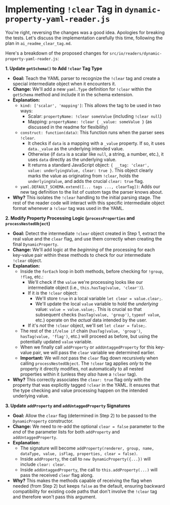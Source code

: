 # Implementing `!clear` Tag in `dynamic-property-yaml-reader.js`

You're right, reversing the changes was a good idea. Apologies for breaking the tests. Let's discuss the implementation carefully this time, following the plan in `ai_readme_clear_tag.md`.

Here's a breakdown of the proposed changes for `src/io/readers/dynamic-property-yaml-reader.js`:

**1. Update `getSchema()` to Add `!clear` Tag Type**

*   **Goal:** Teach the YAML parser to recognize the `!clear` tag and create a special intermediate object when it encounters it.
*   **Change:** We'll add a new `yaml.Type` definition for `!clear` within the `getSchema` method and include it in the schema extension.
*   **Explanation:**
    *   `kind: ['scalar', 'mapping']`: This allows the tag to be used in two ways:
        *   Scalar: `propertyName: !clear someValue` (including `!clear null`)
        *   Mapping: `propertyName: !clear { _value: someValue }` (as discussed in the readme for flexibility)
    *   `construct: function(data)`: This function runs when the parser sees `!clear`.
        *   It checks if `data` is a mapping with a `_value` property. If so, it uses `data._value` as the underlying intended value.
        *   Otherwise (if `data` is a scalar like `null`, a string, a number, etc.), it uses `data` directly as the underlying value.
        *   It returns a standard JavaScript object: `{ __tag: 'clear', value: underlyingValue, clear: true }`. This object clearly marks the value as originating from `!clear`, holds the `underlyingValue`, and adds the crucial `clear: true` flag.
    *   `yaml.DEFAULT_SCHEMA.extend([... tags ..., clearTag])`: Adds our new tag definition to the list of custom tags the parser knows about.
*   **Why?** This isolates the `!clear` handling to the initial parsing stage. The rest of the reader code will interact with this specific intermediate object format whenever a `!clear` tag was used in the YAML.

**2. Modify Property Processing Logic (`processProperties` and `processNestedObject`)**

*   **Goal:** Detect the intermediate `!clear` object created in Step 1, extract the real value and the `clear` flag, and use them correctly when creating the final `DynamicProperty`.
*   **Change:** We'll add logic at the *beginning* of the processing for each key-value pair within these methods to check for our intermediate `!clear` object.
*   **Explanation:**
    *   Inside the `forEach` loop in both methods, before checking for `!group`, `!flag`, etc.:
        *   We'll check if the `value` we're processing looks like our intermediate object (i.e., `this.hasTag(value, 'clear')`).
        *   If it *is* the `!clear` object:
            *   We'll store `true` in a local variable `let clear = value.clear;`.
            *   We'll update the local `value` variable to hold the *underlying* value: `value = value.value;`. This is crucial so that subsequent checks (`hasTag(value, 'group')`, `typeof value`, etc.) operate on the *actual* data intended by the user.
        *   If it's *not* the `!clear` object, we'll set `let clear = false;`.
    *   The rest of the `if/else if` chain (`hasTag(value, 'group')`, `hasTag(value, 'flag')`, etc.) will proceed as before, but using the potentially updated `value` variable.
    *   When we finally call `addProperty` or `addUntaggedProperty` for this key-value pair, we will pass the `clear` variable we determined earlier.
    *   **Important:** We will *not* pass the `clear` flag down recursively when calling `processNestedObject`. The `!clear` tag applies *only* to the property it directly modifies, not automatically to all nested properties within it (unless they *also* have a `!clear` tag).
*   **Why?** This correctly associates the `clear: true` flag only with the property that was explicitly tagged `!clear` in the YAML. It ensures that the type checking and value processing happen on the intended underlying value.

**3. Update `addProperty` and `addUntaggedProperty` Signatures**

*   **Goal:** Allow the `clear` flag (determined in Step 2) to be passed to the `DynamicProperty` constructor.
*   **Change:** We need to re-add the optional `clear = false` parameter to the *end* of the parameter lists for both `addProperty` and `addUntaggedProperty`.
*   **Explanation:**
    *   The signature will become `addProperty(renderer, group, name, dataType, value, isFlag, properties, clear = false)`.
    *   Inside `addProperty`, the call to `new DynamicProperty({...})` will include `clear: clear`.
    *   Inside `addUntaggedProperty`, the call to `this.addProperty(...)` will pass the received `clear` flag along.
*   **Why?** This makes the methods capable of receiving the flag when needed (from Step 2) but keeps `false` as the default, ensuring backward compatibility for existing code paths that don't involve the `!clear` tag and therefore won't pass this argument. 